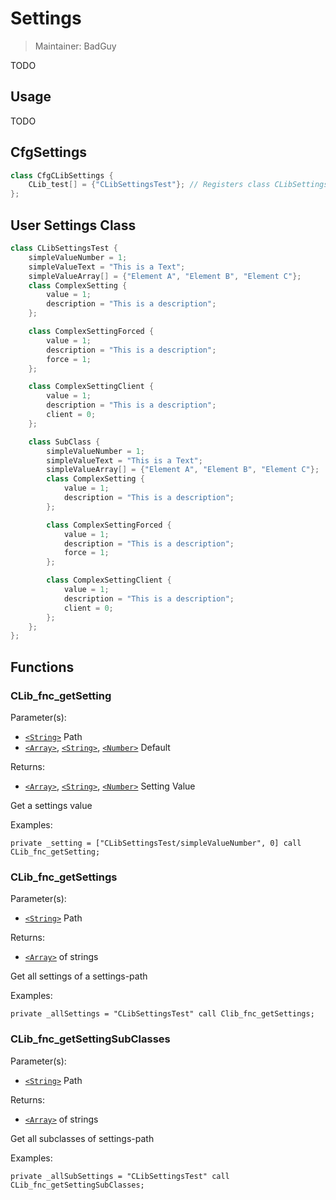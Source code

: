 # Settings

> Maintainer: BadGuy

TODO

## Usage

TODO

## CfgSettings

```csharp
class CfgCLibSettings {
    CLib_test[] = {"CLibSettingsTest"}; // Registers class CLibSettingsTest in Settings System
};
```

## User Settings Class

```csharp
class CLibSettingsTest {
    simpleValueNumber = 1;
    simpleValueText = "This is a Text";
    simpleValueArray[] = {"Element A", "Element B", "Element C"};
    class ComplexSetting {
        value = 1;
        description = "This is a description";
    };

    class ComplexSettingForced {
        value = 1;
        description = "This is a description";
        force = 1;
    };

    class ComplexSettingClient {
        value = 1;
        description = "This is a description";
        client = 0;
    };

    class SubClass {
        simpleValueNumber = 1;
        simpleValueText = "This is a Text";
        simpleValueArray[] = {"Element A", "Element B", "Element C"};
        class ComplexSetting {
            value = 1;
            description = "This is a description";
        };

        class ComplexSettingForced {
            value = 1;
            description = "This is a description";
            force = 1;
        };

        class ComplexSettingClient {
            value = 1;
            description = "This is a description";
            client = 0;
        };
    };
};
```

## Functions

### CLib_fnc_getSetting

Parameter(s):
* [`<String>`] Path
* [`<Array>`], [`<String>`], [`<Number>`] Default

Returns:
* [`<Array>`], [`<String>`], [`<Number>`] Setting Value

Get a settings value

Examples:

```sqf
private _setting = ["CLibSettingsTest/simpleValueNumber", 0] call CLib_fnc_getSetting;
```

### CLib_fnc_getSettings

Parameter(s):
* [`<String>`] Path

Returns:
* [`<Array>`] of strings

Get all settings of a settings-path

Examples:

```sqf
private _allSettings = "CLibSettingsTest" call Clib_fnc_getSettings;
```

### CLib_fnc_getSettingSubClasses

Parameter(s):
* [`<String>`] Path

Returns:
* [`<Array>`] of strings

Get all subclasses of settings-path

Examples:

```sqf
private _allSubSettings = "CLibSettingsTest" call CLib_fnc_getSettingSubClasses;

```

[`<Control>`]: https://community.bistudio.com/wiki/Control
[`<Anything>`]: https://community.bistudio.com/wiki/Anything
[`<Config>`]: https://community.bistudio.com/wiki/Config
[`<Object>`]: https://community.bistudio.com/wiki/Object
[`<String>`]: https://community.bistudio.com/wiki/String
[`<Number>`]: https://community.bistudio.com/wiki/Number
[`<Array>`]: https://community.bistudio.com/wiki/Array
[`<Position>`]: https://community.bistudio.com/wiki/Position
[`<Color>`]: https://community.bistudio.com/wiki/Color
[`<Boolean>`]: https://community.bistudio.com/wiki/Boolean
[`<Code>`]: https://community.bistudio.com/wiki/Code
[`<Group>`]: https://community.bistudio.com/wiki/Group
[`<Location>`]: https://community.bistudio.com/wiki/Location
[`<Structured Text>`]: https://community.bistudio.com/wiki/Structured_Text
[`<Waypoint>`]: https://community.bistudio.com/wiki/Waypoint
[`<Task>`]: https://community.bistudio.com/wiki/Task
